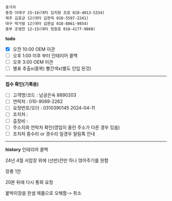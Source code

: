 ```
휴가자
충청 이태구 15~16(대타 김지원 프로 010-4013-5334)
제주 김효균 12(대타 김현욱 010-5597-2241)
대구 박가람 12(대타 김현길 010-8861-9854)
중부 조영찬 12~15(대타 정원호 010-4177-9068)
```

**todo**
- [x] 오전 10:00 OEM 이관
- [ ] 오후 1:00 이후 부터 인테리어 콜백 
- [ ] 오후 3:00 OEM 이관 
- [ ] 별표 추출x(중복) 빨간색x(별도 인입 된것)
---
**접수 확인(기록용)**
- [ ] 고객명/코드 : 남궁은숙 8890203 
- [ ] 연락처 : 010-9069-2262
- [ ] 요청번호/오더 : 0310390145 2024-04-11
- [ ] 조치처 : 
- [ ] 출장비 : 
- [ ] 주소지와 연락처 확인(영업이 올린 주소가 다른 경우 있음)
- [ ] 조치처 중수리 or 경수리 일경우 알림톡 안내
---
**history**
인테리어 콜백

24년 4월
서랍장 위에 (선반)칸만 하나 얹어주기를 원함

장롱 1칸

20분 뒤에 다시 통화 요청

붙박이장을 한샘 제품으로 오해함-> 취소


